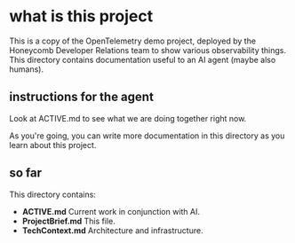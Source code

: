 # what is this project

This is a copy of the OpenTelemetry demo project, deployed by the Honeycomb Developer Relations team to show various observability things.
This directory contains documentation useful to an AI agent (maybe also humans).

## instructions for the agent

Look at ACTIVE.md to see what we are doing together right now.



As you're going, you can write more documentation in this directory as you learn about this project.

## so far

This directory contains:

- **ACTIVE.md** Current work in conjunction with AI.
- **ProjectBrief.md** This file.
- **TechContext.md** Architecture and infrastructure.
